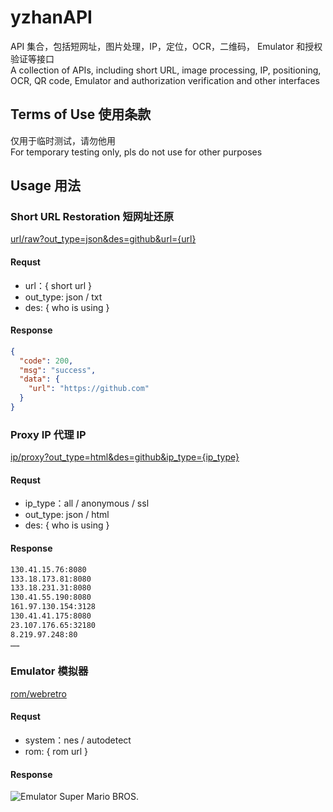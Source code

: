 # yzhanAPI
API 集合，包括短网址，图片处理，IP，定位，OCR，二维码， Emulator 和授权验证等接口  
A collection of APIs, including short URL, image processing, IP, positioning, OCR, QR code, Emulator and authorization verification and other interfaces  
## Terms of Use 使用条款
仅用于临时测试，请勿他用  
For temporary testing only, pls do not use for other purposes
## Usage 用法
### Short URL Restoration 短网址还原 
[url/raw?out_type=json&des=github&url={url}](https://api.yzhan.cyou/url/raw?out_type=json&des=github&url=https://tinyurl.com/5ra9gp)  
#### Requst
- url：{ short url }
- out_type: json / txt
- des: { who is using }
#### Response
```json
{
  "code": 200,
  "msg": "success",
  "data": {
    "url": "https://github.com"
  }
}
```

### Proxy IP 代理 IP 
[ip/proxy?out_type=html&des=github&ip_type={ip_type}](https://api.yzhan.cyou/ip/proxy?ip_type=all&out_type=html&des=github)
#### Requst
- ip_type：all / anonymous / ssl
- out_type: json / html
- des: { who is using }
#### Response
```txt
130.41.15.76:8080
133.18.173.81:8080
133.18.231.31:8080
130.41.55.190:8080
161.97.130.154:3128
130.41.41.175:8080
23.107.176.65:32180
8.219.97.248:80
……
```
### Emulator 模拟器 
[rom/webretro](https://api.yzhan.cyou/apidir/rom/webretro/index.html?system=nes&rom={rom})
#### Requst
- system：nes / autodetect
- rom: { rom url }
#### Response
![Emulator Super Mario BROS.](https://s2.loli.net/2022/08/23/RuyT6zY8AM9FVsn.jpg)